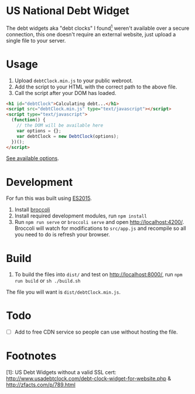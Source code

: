 # US National Debt Widget

The debt widgets aka "debt clocks" I found<a href="#fn1"><sup>1</sup></a> weren't available over a secure connection, this one doesn't require an external website, just upload a single file to your server.

# Usage

1. Upload `debtClock.min.js` to your public webroot.
2. Add the script to your HTML with the correct path to the above file.
3. Call the script after your DOM has loaded.

````html
<h1 id="debtClock">Calculating debt...</h1>
<script src="debtClock.min.js" type="text/javascript"></script>
<script type="text/javascript">
  (function() {
    // the DOM will be available here
    var options = {};
    var debtClock = new DebtClock(options);
  })();
</script>
````

[See available options](https://github.com/shennyg/us-national-debt-widget/blob/master/src/app.js#L27).

# Development

For fun this was built using [ES2015](https://babeljs.io/).

1. Install [broccoli](https://github.com/broccolijs/broccoli)
2. Install required development modules, run `npm install`
3. Run `npm run serve` or `broccoli serve` and open [http://localhost:4200/](http://localhost:4200/). Broccoli will watch for modifications to `src/app.js` and recompile so all you need to do is refresh your browser.

# Build

1. To build the files into `dist/` and test on [http://localhost:8000/](http://localhost:8000/), run `npm run build` or `sh ./build.sh`

The file you will want is `dist/debtClock.min.js`.

# Todo

- [ ] Add to free CDN service so people can use without hosting the file.

# Footnotes

[<a name="fn1">1</a>]: US Debt Widgets without a valid SSL cert: http://www.usadebtclock.com/debt-clock-widget-for-website.php & http://zfacts.com/p/789.html
